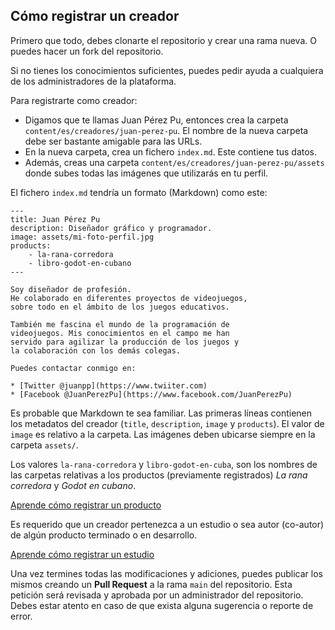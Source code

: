 ## Cómo registrar un creador

Primero que todo, debes clonarte el repositorio y crear una rama nueva. O puedes hacer un fork del repositorio.

Si no tienes los conocimientos suficientes, puedes pedir ayuda a cualquiera de los administradores de la plataforma.

Para registrarte como creador:

- Digamos que te llamas Juan Pérez Pu, entonces crea la carpeta `content/es/creadores/juan-perez-pu`. El nombre de la nueva carpeta debe ser bastante amigable para las URLs.
- En la nueva carpeta, crea un fichero `index.md`. Este contiene tus datos.
- Además, creas una carpeta `content/es/creadores/juan-perez-pu/assets` donde subes todas las imágenes que utilizarás en tu perfil.

El fichero `index.md` tendría un formato (Markdown) como este:

```
---
title: Juan Pérez Pu
description: Diseñador gráfico y programador.
image: assets/mi-foto-perfil.jpg
products:
    - la-rana-corredora
    - libro-godot-en-cubano
---

Soy diseñador de profesión.
He colaborado en diferentes proyectos de videojuegos,
sobre todo en el ámbito de los juegos educativos.

También me fascina el mundo de la programación de
videojuegos. Mis conocimientos en el campo me han
servido para agilizar la producción de los juegos y
la colaboración con los demás colegas.

Puedes contactar conmigo en:

* [Twitter @juanpp](https://www.twiiter.com)
* [Facebook @JuanPerezPu](https://www.facebook.com/JuanPerezPu)
```

Es probable que Markdown te sea familiar. Las primeras líneas contienen los metadatos del creador (`title`, `description`, `image` y `products`). El valor de `image` es relativo a la carpeta. Las imágenes deben ubicarse siempre en la carpeta `assets/`.

Los valores `la-rana-corredora` y `libro-godot-en-cuba`, son los nombres de las carpetas relativas a los productos (previamente registrados) *La rana corredora* y *Godot en cubano*.

[Aprende cómo registrar un producto](registrar-producto.md)

Es requerido que un creador pertenezca a un estudio o sea autor (co-autor) de algún producto terminado o en desarrollo.

[Aprende cómo registrar un estudio](registrar-estudio.md)

Una vez termines todas las modificaciones y adiciones, puedes publicar los mismos creando un **Pull Request** a la rama `main` del repositorio. Esta petición será revisada y aprobada por un administrador del repositorio. Debes estar atento en caso de que exista alguna sugerencia o reporte de error.